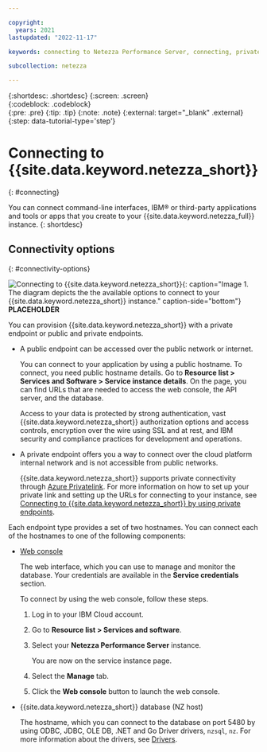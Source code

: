 ```yaml
---

copyright:
  years: 2021
lastupdated: "2022-11-17"

keywords: connecting to Netezza Performance Server, connecting, private endpoint, public endpoint, public and private endpoints, web console,

subcollection: netezza

---
```


{:shortdesc: .shortdesc}
{:screen: .screen}  
{:codeblock: .codeblock}  
{:pre: .pre}
{:tip: .tip}
{:note: .note}
{:external: target="_blank" .external}
{:step: data-tutorial-type='step'}

# Connecting to {{site.data.keyword.netezza_short}}
{: #connecting}

You can connect command-line interfaces, IBM® or third-party applications and tools or apps that you create to your {{site.data.keyword.netezza_full}} instance.
{: shortdesc}

## Connectivity options
{: #connectivity-options}

![Connecting to {{site.data.keyword.netezza_short}}](connecting.png){: caption="Image 1. The diagram depicts the the available options to connect to your {{site.data.keyword.netezza_short}} instance." caption-side="bottom"} **PLACEHOLDER**

You can provision {{site.data.keyword.netezza_short}} with a private endpoint or public and private endpoints.

- A public endpoint can be accessed over the public network or internet.

   You can connect to your application by using a public hostname. To connect, you need public hostname details. Go to **Resource list > Services and Software > Service instance details**. On the page, you can find URLs that are needed to access the web console, the API server, and the database.

   Access to your data is protected by strong authentication, vast {{site.data.keyword.netezza_short}} authorization options and access controls, encryption over the wire using SSL and at rest, and IBM security and compliance practices for development and operations.

- A private endpoint offers you a way to connect over the cloud platform internal network and is not accessible from public networks.

   {{site.data.keyword.netezza_short}} supports private connectivity through [Azure Privatelink](https://azure.microsoft.com/en-us/pricing/details/private-link/#overview). For more information on how to set up your private link and setting up the URLs for connecting to your instance, see [Connecting to {{site.data.keyword.netezza_short}} by using private endpoints](/docs/netezza?topic=netezza-connecting-to-netezza-performance-server-by-using-private-endpoints&interface=ui).

Each endpoint type provides a set of two hostnames. You can connect each of the hostnames to one of the following components:

- [Web console](/docs/netezza?topic=netezza-getstarted-console)

   The web interface, which you can use to manage and monitor the database. Your credentials are available in the **Service credentials** section.

   To connect by using the web console, follow these steps.

   1. Log in to your IBM Cloud account.
   1. Go to **Resource list > Services and software**.
   1. Select your **Netezza Performance Server** instance.

      You are now on the service instance page.

   1. Select the **Manage** tab.
   1. Click the **Web console** button to launch the web console.

- {{site.data.keyword.netezza_short}} database (NZ host)

   The hostname, which you can connect to the database on port 5480 by using ODBC, JDBC, OLE DB, .NET and Go Driver drivers, `nzsql`, `nz`. For more information about the drivers, see [Drivers](https://ibm.com/docs/en/netezza?topic=ndu-drivers-language-support-1).
